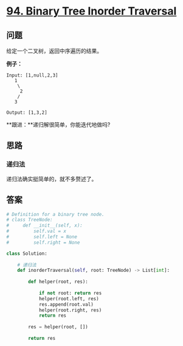 # [94. Binary Tree Inorder Traversal](https://leetcode.com/problems/binary-tree-inorder-traversal/)

## 问题

给定一个二叉树，返回中序遍历的结果。

**例子：**

```
Input: [1,null,2,3]
   1
    \
     2
    /
   3

Output: [1,3,2]
```

**跟进：**递归解很简单，你能迭代地做吗?

## 思路

### 递归法

递归法确实挺简单的，就不多赘述了。

## 答案

```python
# Definition for a binary tree node.
# class TreeNode:
#     def __init__(self, x):
#         self.val = x
#         self.left = None
#         self.right = None

class Solution:
    
    # 递归法
    def inorderTraversal(self, root: TreeNode) -> List[int]:
        
        def helper(root, res):
        
            if not root: return res
            helper(root.left, res)
            res.append(root.val)
            helper(root.right, res)
            return res
        
        res = helper(root, [])
        
        return res
```